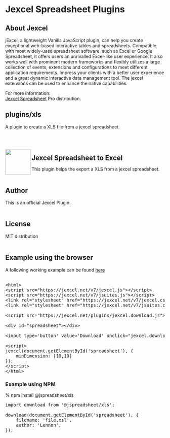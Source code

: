 <h1>Jexcel Spreadsheet Plugins</h1>

## About Jexcel

jExcel, a lightweight Vanilla JavaScript plugin, can help you create exceptional web-based interactive tables and spreadsheets. Compatible with most widely-used spreadsheet software, such as Excel or Google Spreadsheet, it offers users an unrivalled Excel-like user experience. It also works well with prominent modern frameworks and flexibly utilizes a large collection of events, extensions and configurations to meet different application requirements. Impress your clients with a better user experience and a great dynamic interactive data management tool. The jexcel extensions can be used to enhance the native capabilities.

For more information:<br>
<a href='https://jexcel.net/v7'>Jexcel Spreadsheet</a> Pro distribution.<br>

## plugins/xls
A plugin to create a XLS file from a jexcel spreadsheet.

<br><br>

<img src='https://jexcel.net/templates/default/img/jexcel-to-excel-plugin-icon.png' width='80' align='left'>

<h2 style='margin-bottom: 0px;'>Jexcel Spreadsheet to Excel</h2>

This plugin helps the export a XLS from a jexcel spreadsheet.<br><br>

<h2>Author</h2>
This is an official Jexcel Plugin.<br><br>

<h2>License</h2>
MIT distribution<br><br>

<h2>Example using the browser</h2>
A following working example can be found <a href='https://jexcel.net/plugins/jexcel-to-excel'>here</a><br><br>

<pre class="prettyprint linenums">
&#60;html>
&#60;script src="https://jexcel.net/v7/jexcel.js">&#60;/script>
&#60;script src="https://jexcel.net/v7/jsuites.js">&#60;/script>
&#60;link rel="stylesheet" href="https://jexcel.net/v7/jexcel.css" type="text/css" />
&#60;link rel="stylesheet" href="https://jexcel.net/v7/jsuites.css" type="text/css" />

&#60;script src="https://jexcel.net/plugins/jexcel.download.js">&#60;/script>

&#60;div id="spreadsheet">&#60;/div>

&#60;input type='button' value='Download' onclick="jexcel.download(document.getElementById('spreadsheet'));">

&#60;script>
jexcel(document.getElementById('spreadsheet'), {
    minDimension: [10,10]
});
&#60;/script>
&#60;/html>
</pre>

<h3>Example using NPM</h3>
% npm install @jspreadsheet/xls

<pre class="prettyprint linenums">
import download from '@jspreadsheet/xls';

download(document.getElementById('spreadsheet'), {
    filename: 'file.xsl',
    author: 'Lennon',
});
</pre>
